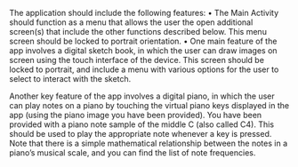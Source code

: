 The application should include the following features:
• The Main Activity should function as a menu that allows the user the open additional screen(s)
that include the other functions described below. This menu screen should be locked to
portrait orientation.
• One main feature of the app involves a digital sketch book, in which the user can draw images
on screen using the touch interface of the device. This screen should be locked to portrait, and
include a menu with various options for the user to select to interact with the sketch.

Another key feature of the app involves a digital piano, in which the user can play notes on a
piano by touching the virtual piano keys displayed in the app (using the piano image you have
been provided). You have been provided with a piano note sample of the middle C (also called
C4). This should be used to play the appropriate note whenever a key is pressed. Note that
there is a simple mathematical relationship between the notes in a piano’s musical scale, and
you can find the list of note frequencies.
